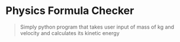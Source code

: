 # Physics Formula Checker

> Simply python program that takes user input of mass of kg and velocity and calculates its kinetic energy